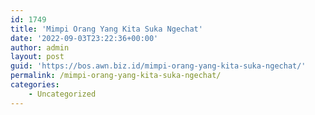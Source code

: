 ```yaml
---
id: 1749
title: 'Mimpi Orang Yang Kita Suka Ngechat'
date: '2022-09-03T23:22:36+00:00'
author: admin
layout: post
guid: 'https://bos.awn.biz.id/mimpi-orang-yang-kita-suka-ngechat/'
permalink: /mimpi-orang-yang-kita-suka-ngechat/
categories:
    - Uncategorized
---
```



